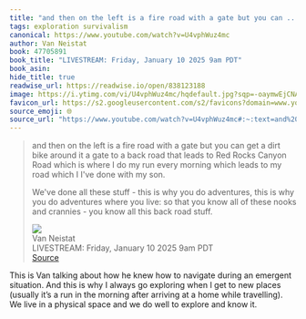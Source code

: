 ```yaml
---
title: "and then on the left is a fire road with a gate but you can ..."
tags: exploration survivalism
canonical: https://www.youtube.com/watch?v=U4vphWuz4mc
author: Van Neistat
book: 47705891
book_title: "LIVESTREAM: Friday, January 10 2025 9am PDT"
book_asin: 
hide_title: true
readwise_url: https://readwise.io/open/838123188
image: https://i.ytimg.com/vi/U4vphWuz4mc/hqdefault.jpg?sqp=-oaymwEjCNACELwBSFryq4qpAxUIARUAAAAAGAElAADIQj0AgKJDeAE=&rs=AOn4CLAQE9xzMqyc6EvyxDO1VkIWy3uYnw
favicon_url: https://s2.googleusercontent.com/s2/favicons?domain=www.youtube.com
source_emoji: 🌐
source_url: "https://www.youtube.com/watch?v=U4vphWuz4mc#:~:text=and%20then%20on,back%20road%20stuff."
---
```


> and then on the left is a fire road with a gate but you can get a dirt bike around it a gate to a back road that leads to Red Rocks Canyon Road which is where I do my run every morning which leads to my road which I I've done with my son.
> 
> We've done all these stuff - this is why you do adventures, this is why you do adventures where you live: so that you know all of these nooks and crannies - you know all this back road stuff.
> <div class="quoteback-footer"><div class="quoteback-avatar"><img class="mini-favicon" src="https://s2.googleusercontent.com/s2/favicons?domain=www.youtube.com"></div><div class="quoteback-metadata"><div class="metadata-inner"><span style="display:none">FROM:</span><div aria-label="Van Neistat" class="quoteback-author"> Van Neistat</div><div aria-label="LIVESTREAM: Friday, January 10 2025 9am PDT" class="quoteback-title"> LIVESTREAM: Friday, January 10 2025 9am PDT</div></div></div><div class="quoteback-backlink"><a target="_blank" aria-label="go to the full text of this quotation" rel="noopener" href="https://www.youtube.com/watch?v=U4vphWuz4mc#:~:text=and%20then%20on,back%20road%20stuff." class="quoteback-arrow"> Source</a></div></div>

This is Van talking about how he knew how to navigate during an emergent situation. And this is why I always go exploring when I get to new places (usually it’s a run in the morning after arriving at a home while travelling). We live in a physical space and we do well to explore and know it.